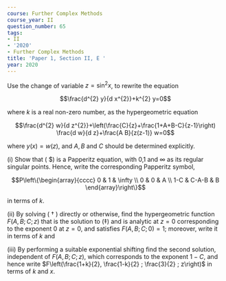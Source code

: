 ```yaml
---
course: Further Complex Methods
course_year: II
question_number: 65
tags:
- II
- '2020'
- Further Complex Methods
title: 'Paper 1, Section II, E '
year: 2020
---
```




Use the change of variable $z=\sin ^{2} x$, to rewrite the equation

$$\frac{d^{2} y}{d x^{2}}+k^{2} y=0$$

where $k$ is a real non-zero number, as the hypergeometric equation

$$\frac{d^{2} w}{d z^{2}}+\left(\frac{C}{z}+\frac{1+A+B-C}{z-1}\right) \frac{d w}{d z}+\frac{A B}{z(z-1)} w=0$$

where $y(x)=w(z)$, and $A, B$ and $C$ should be determined explicitly.

(i) Show that ( $\$)$ is a Papperitz equation, with 0,1 and $\infty$ as its regular singular points. Hence, write the corresponding Papperitz symbol,

$$P\left\{\begin{array}{cccc}
0 & 1 & \infty \\
0 & 0 & A \\
1-C & C-A-B & B
\end{array}\right\}$$

in terms of $k$.

(ii) By solving ( $\dagger$ ) directly or otherwise, find the hypergeometric function $F(A, B ; C ; z)$ that is the solution to $(\ddagger)$ and is analytic at $z=0$ corresponding to the exponent 0 at $z=0$, and satisfies $F(A, B ; C ; 0)=1$; moreover, write it in terms of $k$ and

(iii) By performing a suitable exponential shifting find the second solution, independent of $F(A, B ; C ; z)$, which corresponds to the exponent $1-C$, and hence write $F\left(\frac{1+k}{2}, \frac{1-k}{2} ; \frac{3}{2} ; z\right)$ in terms of $k$ and $x$.